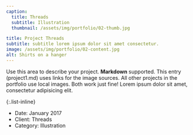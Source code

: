 ```yaml
---
caption:
  title: Threads
  subtitle: Illustration
  thumbnail: /assets/img/portfolio/02-thumb.jpg

title: Project Threads
subtitle: subtitle lorem ipsum dolor sit amet consectetur.
image: /assets/img/portfolio/02-content.jpg
alt: Shirts on a hanger
---
```


Use this area to describe your project. **Markdown** supported. This entry (project1.md) uses links for the image sources. All other projects in the portfolio use local images. Both work just fine! Lorem ipsum dolor sit amet, consectetur adipisicing elit.

{:.list-inline}

- Date: January 2017
- Client: Threads
- Category: Illustration
